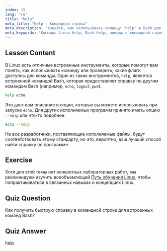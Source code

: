 ```yaml
---
index: 15
lang: "ru"
title: "help"
meta_title: "help - Командная строка"
meta_description: "Узнайте, как использовать команду 'help' в Bash для быстрой помощи в командной строке. Разберитесь со встроенными командами и найдите опции для программ Linux."
meta_keywords: "Команда Linux help, Bash help, помощь в командной строке, команды Linux, Linux для начинающих, учебник Linux, учебник Bash"
---
```


## Lesson Content

В Linux есть отличные встроенные инструменты, которые помогут вам понять, как использовать команду или проверить, какие флаги доступны для команды. Один из таких инструментов, `help`, является встроенной командой Bash, которая предоставляет справку по другим командам Bash (например, `echo`, `logout`, `pwd`).

```bash
help echo
```

Это даст вам описание и опции, которые вы можете использовать при запуске `echo`. Для других исполняемых программ принято иметь опцию `--help` или что-то подобное.

```bash
echo --help
```

Не все разработчики, поставляющие исполняемые файлы, будут соответствовать этому стандарту, но это, вероятно, ваш лучший способ найти справку по программе.

## Exercise

Хотя для этой темы нет конкретных лабораторных работ, мы рекомендуем изучить всеобъемлющий [Путь обучения Linux](https://labex.io/ru/learn/linux), чтобы попрактиковаться в связанных навыках и концепциях Linux.

## Quiz Question

Как получить быструю справку в командной строке для встроенных команд Bash?

## Quiz Answer

help